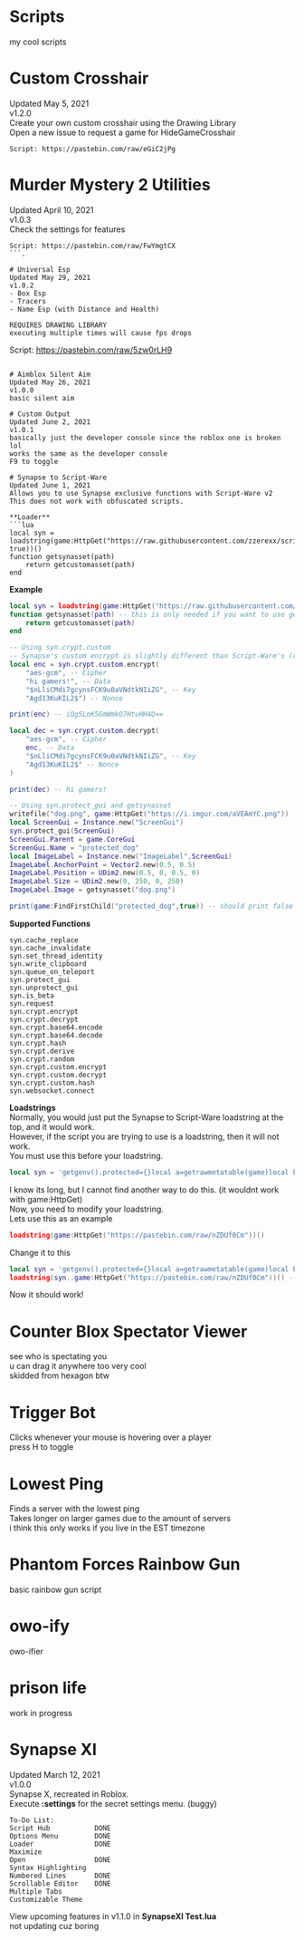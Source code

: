 # Scripts  
my cool scripts  
  
# Custom Crosshair  
Updated May 5, 2021  
v1.2.0  
Create your own custom crosshair using the Drawing Library  
Open a new issue to request a game for HideGameCrosshair  
```
Script: https://pastebin.com/raw/eGiC2jPg
``` 
  
# Murder Mystery 2 Utilities  
Updated April 10, 2021  
v1.0.3  
Check the settings for features  
```
Script: https://pastebin.com/raw/FwYmgtCX
```.  
   
# Universal Esp  
Updated May 29, 2021  
v1.0.2  
- Box Esp  
- Tracers  
- Name Esp (with Distance and Health)  
  
REQUIRES DRAWING LIBRARY  
executing multiple times will cause fps drops  
```
Script: https://pastebin.com/raw/5zw0rLH9
```  
  
# Aimblox Silent Aim  
Updated May 26, 2021  
v1.0.0  
basic silent aim  

# Custom Output  
Updated June 2, 2021  
v1.0.1  
basically just the developer console since the roblox one is broken lol  
works the same as the developer console  
F9 to toggle  

# Synapse to Script-Ware  
Updated June 1, 2021  
Allows you to use Synapse exclusive functions with Script-Ware v2  
This does not work with obfuscated scripts.  
  
**Loader**  
```lua
local syn = loadstring(game:HttpGet("https://raw.githubusercontent.com/zzerexx/scripts/main/SynapseToScriptWare.lua", true))()
function getsynasset(path)
	return getcustomasset(path)
end
```  
  
**Example**    
```lua
local syn = loadstring(game:HttpGet("https://raw.githubusercontent.com/zzerexx/scripts/main/SynapseToScriptWare.lua", true))()
function getsynasset(path) -- this is only needed if you want to use getsynasset
	return getcustomasset(path)
end

-- Using syn.crypt.custom
-- Synapse's custom encrypt is slightly different than Script-Ware's (check the docs here: https://x.synapse.to/docs/reference/crypt_lib.html#custom)
local enc = syn.crypt.custom.encrypt(
	"aes-gcm", -- Cipher
	"hi gamers!", -- Data
	"$nLliCMdi7gcynsFCK9u0aVNdtkNIiZG", -- Key
	"Agd13KuKIL2$") -- Nonce

print(enc) -- iQg5LoK5GmWmkO7HtuHH4Q==

local dec = syn.crypt.custom.decrypt(
	"aes-gcm", -- Cipher
	enc, -- Data
	"$nLliCMdi7gcynsFCK9u0aVNdtkNIiZG", -- Key
	"Agd13KuKIL2$" -- Nonce
)

print(dec) -- hi gamers!

-- Using syn.protect_gui and getsynasset
writefile("dog.png", game:HttpGet("https://i.imgur.com/aVEAmYC.png"))
local ScreenGui = Instance.new("ScreenGui")
syn.protect_gui(ScreenGui)
ScreenGui.Parent = game.CoreGui
ScreenGui.Name = "protected_dog"
local ImageLabel = Instance.new("ImageLabel",ScreenGui)
ImageLabel.AnchorPoint = Vector2.new(0.5, 0.5)
ImageLabel.Position = UDim2.new(0.5, 0, 0.5, 0)
ImageLabel.Size = UDim2.new(0, 250, 0, 250)
ImageLabel.Image = getsynasset("dog.png")

print(game:FindFirstChild("protected_dog",true)) -- should print false
```  
  
**Supported Functions**  
```
syn.cache_replace
syn.cache_invalidate
syn.set_thread_identity
syn.write_clipboard
syn.queue_on_teleport
syn.protect_gui
syn.unprotect_gui
syn.is_beta
syn.request
syn.crypt.encrypt
syn.crypt.decrypt
syn.crypt.base64.encode
syn.crypt.base64.decode
syn.crypt.hash
syn.crypt.derive
syn.crypt.random
syn.crypt.custom.encrypt
syn.crypt.custom.decrypt
syn.crypt.custom.hash
syn.websocket.connect
```  
  
**Loadstrings**  
Normally, you would just put the Synapse to Script-Ware loadstring at the top, and it would work.  
However, if the script you are trying to use is a loadstring, then it will not work.  
You must use this before your loadstring.  
```lua
local syn = 'getgenv().protected={}local a=getrawmetatable(game)local b=a.__namecall;setreadonly(a,false)a.__namecall=newcclosure(function(self,...)local c={...}if self==game and getnamecallmethod()=="FindFirstChild"and c[2]~=nil and c[2]==true then for d,e in next,getgenv().protected do if c[1]==e.Name then return false end end end;return b(self,...)end)setreadonly(a,true)local syn={cache_replace=cache.replace,cache_invalidate=cache.invalidate,is_cached=cache.iscached,set_thread_identity=setthreadidentity,write_clipboard=setclipboard,queue_on_teleport=queue_on_teleport,protect_gui=function(f)if typeof(f)~="Instance"then error("Attempted to protect a "..typeof(f))end;table.insert(getgenv().protected,#getgenv().protected+1,f)for d,e in next,f:GetDescendants()do table.insert(getgenv().protected,#getgenv().protected+1,e)end end,unprotect_gui=function(f)if typeof(f)~="Instance"then error("Attempted to unprotect a "..typeof(f))end;table.remove(getgenv().protected,table.find(getgenv().protected,f))for d,e in next,f:GetDescendants()do if table.find(getgenv().protected,e)then table.remove(getgenv().protected,table.find(getgenv().protected,e))end end end,is_beta=function()return false end,request=request,crypt={encrypt=crypt.encrypt,decrypt=crypt.decrypt,base64={encode=crypt.base64encode,decode=crypt.base64decode},hash=crypt.hash,derive=function(g,h)return crypt.generatebytes(h)end,random=crypt.generatekey,custom={encrypt=function(i,j,k,l)return crypt.custom_encrypt(j,k,l,i)end,decrypt=function(i,j,k,l)return crypt.custom_decrypt(j,k,l,i)end,hash=function(m,j)return crypt.hash(j,m)end}},websocket={connect=WebSocket.connect}}'
```  
I know its long, but I cannot find another way to do this. (it wouldnt work with game:HttpGet)  
Now, you need to modify your loadstring.  
Lets use this as an example  
```lua
loadstring(game:HttpGet("https://pastebin.com/raw/nZDUf0Cm"))()
```  
Change it to this  
```lua
local syn = 'getgenv().protected={}local a=getrawmetatable(game)local b=a.__namecall;setreadonly(a,false)a.__namecall=newcclosure(function(self,...)local c={...}if self==game and getnamecallmethod()=="FindFirstChild"and c[2]~=nil and c[2]==true then for d,e in next,getgenv().protected do if c[1]==e.Name then return false end end end;return b(self,...)end)setreadonly(a,true)local syn={cache_replace=cache.replace,cache_invalidate=cache.invalidate,is_cached=cache.iscached,set_thread_identity=setthreadidentity,write_clipboard=setclipboard,queue_on_teleport=queue_on_teleport,protect_gui=function(f)if typeof(f)~="Instance"then error("Attempted to protect a "..typeof(f))end;table.insert(getgenv().protected,#getgenv().protected+1,f)for d,e in next,f:GetDescendants()do table.insert(getgenv().protected,#getgenv().protected+1,e)end end,unprotect_gui=function(f)if typeof(f)~="Instance"then error("Attempted to unprotect a "..typeof(f))end;table.remove(getgenv().protected,table.find(getgenv().protected,f))for d,e in next,f:GetDescendants()do if table.find(getgenv().protected,e)then table.remove(getgenv().protected,table.find(getgenv().protected,e))end end end,is_beta=function()return false end,request=request,crypt={encrypt=crypt.encrypt,decrypt=crypt.decrypt,base64={encode=crypt.base64encode,decode=crypt.base64decode},hash=crypt.hash,derive=function(g,h)return crypt.generatebytes(h)end,random=crypt.generatekey,custom={encrypt=function(i,j,k,l)return crypt.custom_encrypt(j,k,l,i)end,decrypt=function(i,j,k,l)return crypt.custom_decrypt(j,k,l,i)end,hash=function(m,j)return crypt.hash(j,m)end}},websocket={connect=WebSocket.connect}}'
loadstring(syn..game:HttpGet("https://pastebin.com/raw/nZDUf0Cm"))() -- It should copy "Hello" to your clipboard using syn.write_clipboard
```  
Now it should work!  
  
# Counter Blox Spectator Viewer  
see who is spectating you  
u can drag it anywhere too very cool  
skidded from hexagon btw  
  
# Trigger Bot
Clicks whenever your mouse is hovering over a player  
press H to toggle  
  
# Lowest Ping  
Finds a server with the lowest ping  
Takes longer on larger games due to the amount of servers  
i think this only works if you live in the EST timezone  
  
# Phantom Forces Rainbow Gun  
basic rainbow gun script  
  
# owo-ify  
owo-ifier  

# prison life  
work in progress  
  
# Synapse XI  
Updated March 12, 2021  
v1.0.0   
Synapse X, recreated in Roblox.  
Execute **:settings** for the secret settings menu. (buggy)  
```
To-Do List:
Script Hub           DONE
Options Menu         DONE
Loader               DONE
Maximize             
Open                 DONE
Syntax Highlighting  
Numbered Lines       DONE
Scrollable Editor    DONE
Multiple Tabs        
Customizable Theme   
```  
View upcoming features in v1.1.0 in **SynapseXI Test.lua**  
not updating cuz boring
